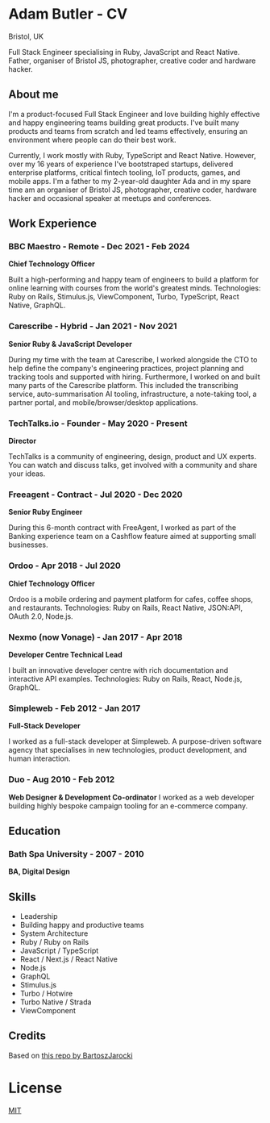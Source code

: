 # Adam Butler - CV

Bristol, UK

Full Stack Engineer specialising in Ruby, JavaScript and React Native. Father, organiser of Bristol JS, photographer, creative coder and hardware hacker.

## About me

I'm a product-focused Full Stack Engineer and love building highly effective and happy engineering teams building great products. I've built many products and teams from scratch and led teams effectively, ensuring an environment where people can do their best work. 

Currently, I work mostly with Ruby, TypeScript and React Native. However, over my 16 years of experience I've bootstraped startups, delivered enterprise platforms, critical fintech tooling, IoT products, games, and mobile apps. I'm a father to my 2-year-old daughter Ada and in my spare time am an organiser of Bristol JS, photographer, creative coder, hardware hacker and occasional speaker at meetups and conferences.

## Work Experience

### BBC Maestro - Remote - Dec 2021 - Feb 2024

**Chief Technology Officer**

Built a high-performing and happy team of engineers to build a platform for online learning with courses from the world's greatest minds. Technologies: Ruby on Rails, Stimulus.js, ViewComponent, Turbo, TypeScript, React Native, GraphQL.

### Carescribe - Hybrid - Jan 2021 - Nov 2021

**Senior Ruby & JavaScript Developer**

During my time with the team at Carescribe, I worked alongside the CTO to help define the company's engineering practices, project planning and tracking tools and supported with hiring. Furthermore, I worked on and built many parts of the Carescribe platform. This included the transcribing service, auto-summarisation AI tooling, infrastructure, a note-taking tool, a partner portal, and mobile/browser/desktop applications.

### TechTalks.io - Founder - May 2020 - Present

**Director**

TechTalks is a community of engineering, design, product and UX experts. You can watch and discuss talks, get involved with a community and share your ideas.

### Freeagent - Contract - Jul 2020 - Dec 2020

**Senior Ruby Engineer**

During this 6-month contract with FreeAgent, I worked as part of the Banking experience team on a Cashflow feature aimed at supporting small businesses.

### Ordoo - Apr 2018 - Jul 2020

**Chief Technology Officer**

Ordoo is a mobile ordering and payment platform for cafes, coffee shops, and restaurants. Technologies: Ruby on Rails, React Native, JSON:API, OAuth 2.0, Node.js.

### Nexmo (now Vonage) - Jan 2017 - Apr 2018

**Developer Centre Technical Lead**

I built an innovative developer centre with rich documentation and interactive API examples. Technologies: Ruby on Rails, React, Node.js, GraphQL.

### Simpleweb - Feb 2012 - Jan 2017

**Full-Stack Developer**

I worked as a full-stack developer at Simpleweb. A purpose-driven software agency that specialises in new technologies, product development, and human interaction.

### Duo - Aug 2010 - Feb 2012

**Web Designer & Development Co-ordinator**
I worked as a web developer building highly bespoke campaign tooling for an e-commerce company.

## Education

### Bath Spa University - 2007 - 2010

**BA, Digital Design**


## Skills

- Leadership
- Building happy and productive teams
- System Architecture
- Ruby / Ruby on Rails
- JavaScript / TypeScript
- React / Next.js / React Native
- Node.js
- GraphQL
- Stimulus.js
- Turbo / Hotwire
- Turbo Native / Strada
- ViewComponent

## Credits

Based on [this repo by BartoszJarocki](https://github.com/BartoszJarocki/cv)


# License

[MIT](https://choosealicense.com/licenses/mit/)
